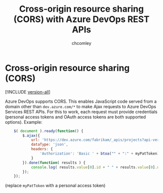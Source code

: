 ﻿---
title: Cross-origin resource sharing (CORS) with Azure DevOps REST APIs
description: Learn about using CORS with Azure DevOps REST APIs
ms.assetid: d7e3c119-5678-40e6-9c11-55a57c171278
ms.technology: devops-ecosystem
ms.topic: conceptual
monikerRange: 'azure-devops'
ms.author: chcomley
author: chcomley
ms.date: 08/04/2016
---

# Cross-origin resource sharing (CORS)

[!INCLUDE [version-all](../../includes/version-vsts-only.md)]

Azure DevOps supports CORS. This enables JavaScript code served from a domain other than `dev.azure.com/*` to make Ajax requests to Azure DevOps Services REST APIs. For this to work, each request must provide credentials (personal access tokens and OAuth access tokens are both supported options). Example:

```js
    $( document ).ready(function() {
        $.ajax({
            url: 'https://dev.azure.com/fabrikam/_apis/projects?api-version=1.0',
            dataType: 'json',
            headers: {
                'Authorization': 'Basic ' + btoa("" + ":" + myPatToken)
            }
        }).done(function( results ) {
            console.log( results.value[0].id + " " + results.value[0].name );
        });
    });
```

(replace `myPatToken` with a personal access token) 
